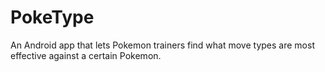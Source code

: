 PokeType
========

An Android app that lets Pokemon trainers find what move types are most effective against a certain Pokemon.
